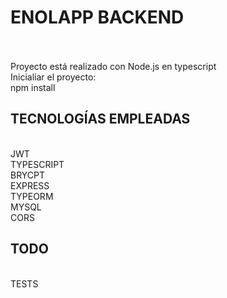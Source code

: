 <h1>ENOLAPP BACKEND</h1>
<br>
<br>
Proyecto está realizado con Node.js en typescript
<br>
Inicialiar el proyecto:
<br>
npm install
<br>
<h2>TECNOLOGÍAS EMPLEADAS</h2>
<br>
JWT
<br>
TYPESCRIPT
<br>
BRYCPT
<br>
EXPRESS
<br>
TYPEORM
<br>
MYSQL
<br>
CORS
<br>

<h2>TODO</h2>
<br>
TESTS

